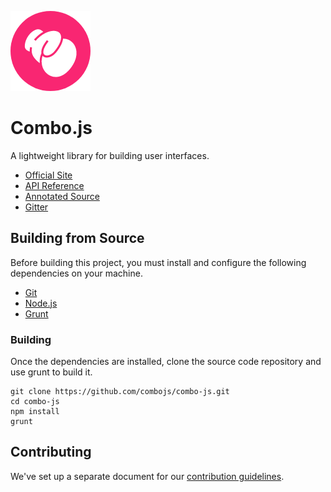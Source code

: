 ![Logo](https://github.com/combojs/combo-js/blob/master/doc/img/logo.png?raw=true)

# Combo.js

A lightweight library for building user interfaces. 

* [Official Site](http://www.combojs.com/)
* [API Reference](https://github.com/combojs/combo-js/blob/master/doc/api/api.md)
* [Annotated Source](https://cdn.rawgit.com/combojs/combo-js/master/doc/docco/combo.full.html)
* [Gitter](https://gitter.im/combo-js/)

## Building from Source

Before building this project, you must install and configure the following dependencies on your machine.

* [Git](https://git-scm.com/)
* [Node.js](https://nodejs.org/en/)
* [Grunt](https://gruntjs.com/)

### Building

Once the dependencies are installed, clone the source code repository and use grunt to build it.

	git clone https://github.com/combojs/combo-js.git
	cd combo-js
	npm install
	grunt

## Contributing

We've set up a separate document for our [contribution guidelines](CONTRIBUTING.md).

